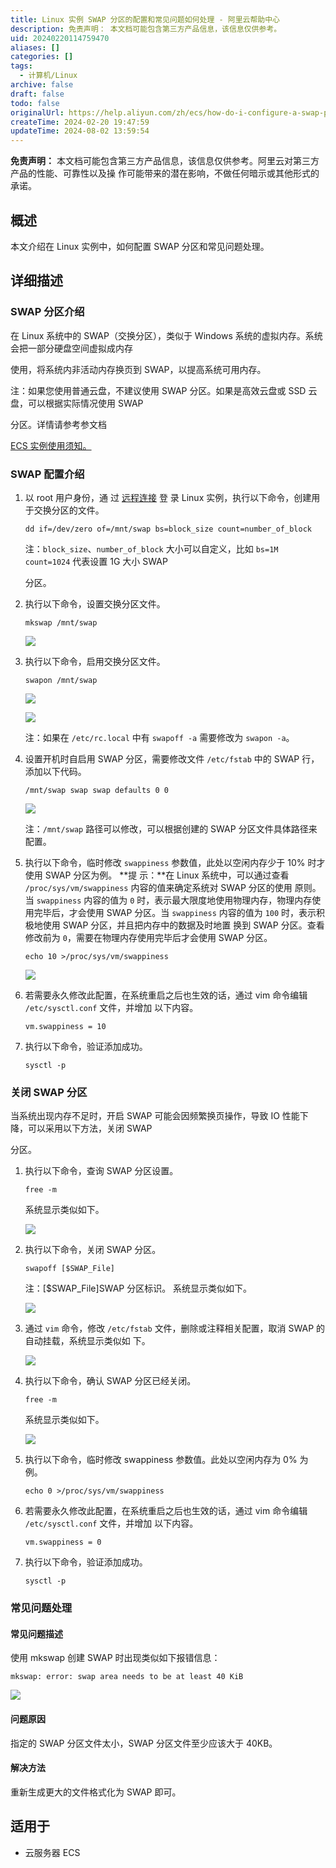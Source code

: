 ```yaml
---
title: Linux 实例 SWAP 分区的配置和常见问题如何处理 - 阿里云帮助中心
description: 免责声明： 本文档可能包含第三方产品信息，该信息仅供参考。
uid: 20240220114759470
aliases: []
categories: []
tags:
  - 计算机/Linux
archive: false
draft: false
todo: false
originalUrl: https://help.aliyun.com/zh/ecs/how-do-i-configure-a-swap-partition-on-a-linux-instance-and-resolve-frequently-asked-questions
createTime: 2024-02-20 19:47:59
updateTime: 2024-08-02 13:59:54
---
```


**免责声明：** 本文档可能包含第三方产品信息，该信息仅供参考。阿里云对第三方产品的性能、可靠性以及操
作可能带来的潜在影响，不做任何暗示或其他形式的承诺。

## 概述

本文介绍在 Linux 实例中，如何配置 SWAP 分区和常见问题处理。

## 详细描述

### SWAP 分区介绍

在 Linux 系统中的 SWAP（交换分区），类似于 Windows 系统的虚拟内存。系统会把一部分硬盘空间虚拟成内存

使用，将系统内非活动内存换页到 SWAP，以提高系统可用内存。

注：如果您使用普通云盘，不建议使用 SWAP 分区。如果是高效云盘或 SSD 云盘，可以根据实际情况使用 SWAP

分区。详情请参考参文档

[ECS 实例使用须知。](https://help.aliyun.com/zh/ecs/product-overview/usage-notes)

### SWAP 配置介绍

1. 以 root 用户身份，通
    过 [远程连接](https://help.aliyun.com/zh/ecs/user-guide/connect-to-a-linux-instance-by-using-a-password-1) 登
    录 Linux 实例，执行以下命令，创建用于交换分区的文件。

    ```
    dd if=/dev/zero of=/mnt/swap bs=block_size count=number_of_block

    ```

    注：`block_size`、`number_of_block` 大小可以自定义，比如 `bs=1M count=1024` 代表设置 1G 大小 SWAP

    分区。

2. 执行以下命令，设置交换分区文件。

    ```
    mkswap /mnt/swap

    ```

    ![](https://img.alicdn.com/tfscom/TB1IY7CKXXXXXavaXXXXXXXXXXX#alt=)

3. 执行以下命令，启用交换分区文件。

    ```
    swapon /mnt/swap

    ```

    ![](https://img.alicdn.com/tfscom/TB1pmRcKpXXXXanXXXXXXXXXXXX#alt=)

    ![](https://onekb.oss-cn-zhangjiakou.aliyuncs.com/1264794/c3db9091-ff0a-4d30-b1b6-1148596e8dc0.png)

    注：如果在 `/etc/rc.local` 中有 `swapoff -a` 需要修改为 `swapon -a`。

4. 设置开机时自启用 SWAP 分区，需要修改文件 `/etc/fstab` 中的 SWAP 行，添加以下代码。

    ```
    /mnt/swap swap swap defaults 0 0

    ```

    ![](https://img.alicdn.com/tfscom/TB1ecwBKXXXXXczaXXXXXXXXXXX#alt=)

    注：`/mnt/swap` 路径可以修改，可以根据创建的 SWAP 分区文件具体路径来配置。

5. 执行以下命令，临时修改 `swappiness` 参数值，此处以空闲内存少于 10% 时才使用 SWAP 分区为例。 **提
    示：**在 Linux 系统中，可以通过查看 `/proc/sys/vm/swappiness` 内容的值来确定系统对 SWAP 分区的使用
    原则。当 `swappiness` 内容的值为 `0` 时，表示最大限度地使用物理内存，物理内存使用完毕后，才会使用
    SWAP 分区。当 `swappiness` 内容的值为 `100` 时，表示积极地使用 SWAP 分区，并且把内存中的数据及时地置
    换到 SWAP 分区。查看修改前为 `0`，需要在物理内存使用完毕后才会使用 SWAP 分区。

    ```
    echo 10 >/proc/sys/vm/swappiness

    ```

    ![](https://img.alicdn.com/tfscom/TB13LA1KXXXXXczXpXXXXXXXXXX#alt=)

6. 若需要永久修改此配置，在系统重启之后也生效的话，通过 vim 命令编辑 `/etc/sysctl.conf` 文件，并增加
    以下内容。

    ```
    vm.swappiness = 10

    ```

7. 执行以下命令，验证添加成功。

    ```
    sysctl -p

    ```

### 关闭 SWAP 分区

当系统出现内存不足时，开启 SWAP 可能会因频繁换页操作，导致 IO 性能下降，可以采用以下方法，关闭 SWAP

分区。

1. 执行以下命令，查询 SWAP 分区设置。

    ```
    free -m

    ```

    系统显示类似如下。

    ![](https://img.alicdn.com/tfscom/TB1nT3WKXXXXXaoXFXXXXXXXXXX#alt=)

2. 执行以下命令，关闭 SWAP 分区。

    ```
    swapoff [$SWAP_File]

    ```

    注：[$SWAP_File]SWAP 分区标识。 系统显示类似如下。

    ![](https://img.alicdn.com/tfscom/TB1XcMLKXXXXXb5XVXXXXXXXXXX#alt=)

3. 通过 `vim` 命令，修改 `/etc/fstab` 文件，删除或注释相关配置，取消 SWAP 的自动挂载，系统显示类似如
    下。

    ![](https://img.alicdn.com/tfscom/TB1IPVeKpXXXXXyXXXXXXXXXXXX#alt=)

4. 执行以下命令，确认 SWAP 分区已经关闭。

    ```
    free -m

    ```

    系统显示类似如下。

    ![](https://img.alicdn.com/tfscom/TB1jj3OKXXXXXXEXVXXXXXXXXXX#alt=)

5. 执行以下命令，临时修改 swappiness 参数值。此处以空闲内存为 0% 为例。

    ```
    echo 0 >/proc/sys/vm/swappiness   

    ```

6. 若需要永久修改此配置，在系统重启之后也生效的话，通过 vim 命令编辑 `/etc/sysctl.conf` 文件，并增加
    以下内容。

    ```
    vm.swappiness = 0

    ```

7. 执行以下命令，验证添加成功。

    ```
    sysctl -p

    ```

### 常见问题处理

#### 常见问题描述

使用 mkswap 创建 SWAP 时出现类似如下报错信息：

```
mkswap: error: swap area needs to be at least 40 KiB

```

![](https://img.alicdn.com/tfscom/TB1DCsCKXXXXXcaaXXXXXXXXXXX#alt=)

#### 问题原因

指定的 SWAP 分区文件太小，SWAP 分区文件至少应该大于 40KB。

#### 解决方法

重新生成更大的文件格式化为 SWAP 即可。

## 适用于

- 云服务器 ECS
